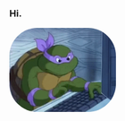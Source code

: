 ### Hi.

 <img align="center" alt="Rafa-pic" height="150" style="border-radius:50px;" src="https://github.com/gustav042/gustav042/blob/main/giphy.gif">

